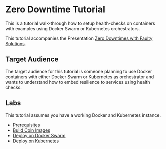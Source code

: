 # Zero Downtime Tutorial

This is a tutorial walk-through how to setup health-checks on containers with examples using Docker Swarm or Kubernetes orchestrators.

This tutorial accompanies the Presentation [Zero Downtimes with Faulty Solutions](https://speakerdeck.com/spiddy/zero-downtimes-with-faulty-solutions).

## Target Audience

The target audience for this tutorial is someone planning to use Docker containers with either Docker Swarm or Kubernetes as orchestrator and wants to understand how to embed resilience to services using health checks.

## Labs

This tutorial assumes you have a working Docker and Kubernetes instance.

* [Prerequisites](./docs/01-prerequisites.md)
* [Build Coin Images](./docs/02-build-coin-images.md)
* [Deploy on Docker Swarm](./docs/03-deploy-on-docker-swarm.md)
* [Deploy on Kubernetes](./docs/04-deploy-on-kubernetes.md)
